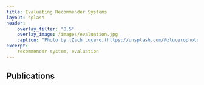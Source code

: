```yaml
---
title: Evaluating Recommender Systems
layout: splash
header:
    overlay_filter: "0.5"
    overlay_image: /images/evaluation.jpg
    caption: "Photo by [Zach Lucero](https://unsplash.com/@zlucerophoto?utm_source=unsplash&utm_medium=referral&utm_content=creditCopyText) on [Unsplash](https://unsplash.com/s/photos/pages?utm_source=unsplash&utm_medium=referral&utm_content=creditCopyText)"
excerpt:
    recommender system, evaluation
---
```




## Publications
